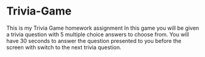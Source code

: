 # Trivia-Game
This is my Trivia Game homework assignment
In this game you will be given a trivia question with 5 multiple choice answers to choose from. You will have 30 seconds to answer the question presented to you before the screen with switch to the next trivia question.
